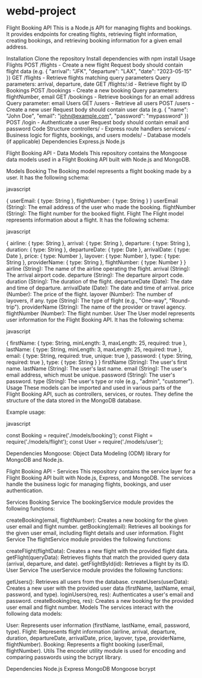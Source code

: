 # webd-project
Flight Booking API
This is a Node.js API for managing flights and bookings. It provides endpoints for creating flights, retrieving flight information, creating bookings, and retrieving booking information for a given email address.

Installation
Clone the repository
Install dependencies with npm install
Usage
Flights
POST /flights - Create a new flight
Request body should contain flight data (e.g. { "arrival": "JFK", "departure": "LAX", "date": "2023-05-15" })
GET /flights - Retrieve flights matching query parameters
Query parameters: arrival, departure, date
GET /flights/:id - Retrieve flight by ID
Bookings
POST /bookings - Create a new booking
Query parameters: flightNumber, email
GET /bookings - Retrieve bookings for an email address
Query parameter: email
Users
GET /users - Retrieve all users
POST /users - Create a new user
Request body should contain user data (e.g. { "name": "John Doe", "email": "john@example.com", "password": "mypassword" })
POST /login - Authenticate a user
Request body should contain email and password
Code Structure
controllers/ - Express route handlers
services/ - Business logic for flights, bookings, and users
models/ - Database models (if applicable)
Dependencies
Express.js
Node.js

Flight Booking API - Data Models
This repository contains the Mongoose data models used in a Flight Booking API built with Node.js and MongoDB.

Models
Booking
The Booking model represents a flight booking made by a user. It has the following schema:

javascript



{
  userEmail: { type: String },
  flightNumber: { type: String }
}
userEmail (String): The email address of the user who made the booking.
flightNumber (String): The flight number for the booked flight.
Flight
The Flight model represents information about a flight. It has the following schema:

javascript



{
  airline: { type: String },
  arrival: { type: String },
  departure: { type: String }, 
  duration: { type: String },
  departureDate: { type: Date },
  arrivalDate: { type: Date },
  price: { type: Number },
  layover: { type: Number },
  type: { type: String },
  providerName: { type: String },
  flightNumber: { type: Number }
}
airline (String): The name of the airline operating the flight.
arrival (String): The arrival airport code.
departure (String): The departure airport code.
duration (String): The duration of the flight.
departureDate (Date): The date and time of departure.
arrivalDate (Date): The date and time of arrival.
price (Number): The price of the flight.
layover (Number): The number of layovers, if any.
type (String): The type of flight (e.g., "One-way", "Round-trip").
providerName (String): The name of the provider or travel agency.
flightNumber (Number): The flight number.
User
The User model represents user information for the Flight Booking API. It has the following schema:

javascript



{
  firstName: { type: String, minLength: 3, maxLength: 25, required: true },
  lastName: { type: String, minLength: 3, maxLength: 25, required: true },
  email: { type: String, required: true, unique: true },
  password: { type: String, required: true },
  type: { type: String }
}
firstName (String): The user's first name.
lastName (String): The user's last name.
email (String): The user's email address, which must be unique.
password (String): The user's password.
type (String): The user's type or role (e.g., "admin", "customer").
Usage
These models can be imported and used in various parts of the Flight Booking API, such as controllers, services, or routes. They define the structure of the data stored in the MongoDB database.

Example usage:

javascript



const Booking = require('./models/booking');
const Flight = require('./models/flight');
const User = require('./models/user');

Dependencies
Mongoose: Object Data Modeling (ODM) library for MongoDB and Node.js.

Flight Booking API - Services
This repository contains the service layer for a Flight Booking API built with Node.js, Express, and MongoDB. The services handle the business logic for managing flights, bookings, and user authentication.

Services
Booking Service
The bookingService module provides the following functions:

createBooking(email, flightNumber): Creates a new booking for the given user email and flight number.
getBooking(email): Retrieves all bookings for the given user email, including flight details and user information.
Flight Service
The flightService module provides the following functions:

createFlight(flightData): Creates a new flight with the provided flight data.
getFlight(queryData): Retrieves flights that match the provided query data (arrival, departure, and date).
getFlightById(id): Retrieves a flight by its ID.
User Service
The userService module provides the following functions:

getUsers(): Retrieves all users from the database.
createUsers(userData): Creates a new user with the provided user data (firstName, lastName, email, password, and type).
loginUsers(req, res): Authenticates a user's email and password.
createBooking(req, res): Creates a new booking for the provided user email and flight number.
Models
The services interact with the following data models:

User: Represents user information (firstName, lastName, email, password, type).
Flight: Represents flight information (airline, arrival, departure, duration, departureDate, arrivalDate, price, layover, type, providerName, flightNumber).
Booking: Represents a flight booking (userEmail, flightNumber).
Utils
The encoder utility module is used for encoding and comparing passwords using the bcrypt library.

Dependencies
Node.js
Express
MongoDB
Mongoose
bcrypt